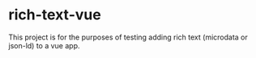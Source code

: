 # rich-text-vue
This project is for the purposes of testing adding rich text (microdata or json-ld) to a vue app.
